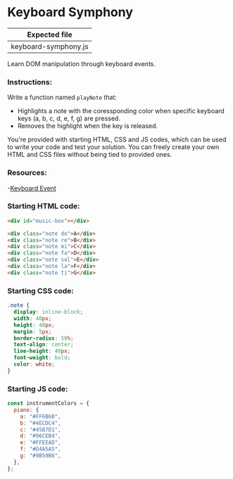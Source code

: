 # Keyboard Symphony

| Expected file        |
| -------------------- |
| keyboard-symphony.js |

Learn DOM manipulation through keyboard events.

### Instructions:

Write a function named `playNote` that:

- Highlights a note with the coressponding color when specific keyboard keys (a, b, c, d, e, f, g) are pressed.
- Removes the highlight when the key is released.

You're provided with starting HTML, CSS and JS codes, which can be used to write your code and test your solution. You can freely create your own HTML and CSS files without being tied to provided ones.

### Resources:

-[Keyboard Event](https://developer.mozilla.org/en-US/docs/Web/API/KeyboardEvent)

### Starting HTML code:

```html
<div id="music-box"></div>

<div class="note do">A</div>
<div class="note re">B</div>
<div class="note mi">C</div>
<div class="note fa">D</div>
<div class="note sol">E</div>
<div class="note la">F</div>
<div class="note ti">G</div>
```

### Starting CSS code:

```css
.note {
  display: inline-block;
  width: 40px;
  height: 40px;
  margin: 5px;
  border-radius: 50%;
  text-align: center;
  line-height: 40px;
  font-weight: bold;
  color: white;
}
```

### Starting JS code:

```js
const instrumentColors = {
  piano: {
    a: "#FF6B6B",
    b: "#4ECDC4",
    c: "#45B7D1",
    d: "#96CEB4",
    e: "#FFEEAD",
    f: "#D4A5A5",
    g: "#9B59B6",
  },
};
```
